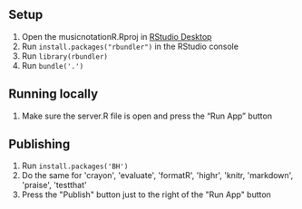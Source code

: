 ## Setup

1. Open the musicnotationR.Rproj in [RStudio Desktop](https://www.rstudio.com/products/RStudio/#Desktop)
2. Run `install.packages("rbundler")` in the RStudio console
3. Run `library(rbundler)`
4. Run `bundle('.')`


## Running locally

1. Make sure the server.R file is open and press the “Run App” button


## Publishing

1. Run `install.packages('BH')`
2. Do the same for 'crayon', 'evaluate', 'formatR', 'highr', 'knitr, 'markdown', 'praise', 'testthat'
3. Press the "Publish" button just to the right of the "Run App" button
